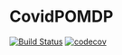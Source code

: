 # CovidPOMDP

[![Build Status](https://github.com/WhiffleFish/CovidPOMDP.jl/actions/workflows/CI.yml/badge.svg?branch=)](https://github.com/WhiffleFish/CovidPOMDP.jl/actions/workflows/CI.yml?query=branch%3A)
[![codecov](https://codecov.io/gh/WhiffleFish/CovidPOMDP.jl/branch/main/graph/badge.svg?token=WGN8Q6O5O0)](https://codecov.io/gh/WhiffleFish/CovidPOMDP.jl)
